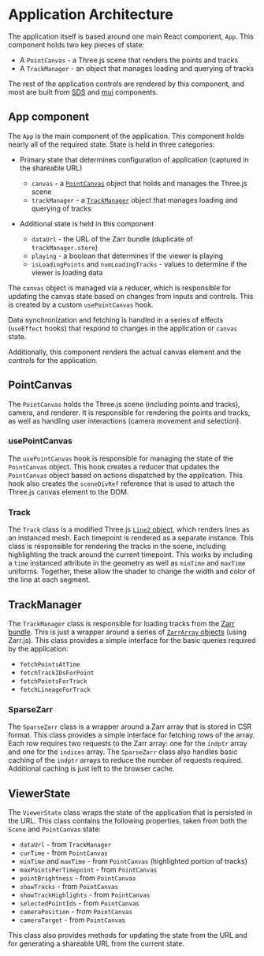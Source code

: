 # Application Architecture

The application itself is based around one main React component, `App`. This component holds two key pieces of state:
- A `PointCanvas` - a Three.js scene that renders the points and tracks
- A `TrackManager` - an object that manages loading and querying of tracks

The rest of the application controls are rendered by this component, and most are built from
[SDS](https://sds.czi.design) and [mui](https://mui.com) components.

## App component
The `App` is the main component of the application. This component holds nearly all of the
required state. State is held in three categories:

- Primary state that determines configuration of application (captured in the shareable URL)
  - `canvas` - a [`PointCanvas`](#PointCanvas) object that holds and manages the Three.js scene
  - `trackManager` - a [`TrackManager`](#TrackManager) object that manages loading and querying of tracks

- Additional state is held in this component
  - `dataUrl` - the URL of the Zarr bundle (duplicate of `trackManager.store`)
  - `playing` - a boolean that determines if the viewer is playing
  - `isLoadingPoints` and `numLoadingTracks` - values to determine if the viewer is loading data

The `canvas` object is managed via a reducer, which is responsible for updating the canvas state
based on changes from inputs and controls. This is created by a custom `usePointCanvas` hook.

Data synchronization and fetching is handled in a series of effects (`useEffect` hooks) that respond
to changes in the application or `canvas` state.

Additionally, this component renders the actual canvas element and the controls for the application.

## PointCanvas
The `PointCanvas` holds the Three.js scene (including points and tracks), camera, and renderer. It
is responsible for rendering the points and tracks, as well as handling user interactions (camera
movement and selection).

### usePointCanvas
The `usePointCanvas` hook is responsible for managing the state of the `PointCanvas` object. This
hook creates a reducer that updates the `PointCanvas` object based on actions dispatched by the
application. This hook also creates the `sceneDivRef` reference that is used to attach the Three.js
canvas element to the DOM.

### Track
The `Track` class is a modified Three.js [`Line2`
object](https://threejs.org/examples/?q=lines#webgl_lines_fat), which renders lines as an instanced
mesh. Each timepoint is rendered as a separate instance. This class is responsible for rendering the
tracks in the scene, including highlighting the track around the current timepoint. This works by
including a `time` instanced attribute in the geometry as well as `minTime` and `maxTime` uniforms.
Together, these allow the shader to change the width and color of the line at each segment.

## TrackManager
The `TrackManager` class is responsible for loading tracks from the [Zarr bundle](file_format.md).
This is just a wrapper around a series of [`ZarrArray`
objects](https://guido.io/zarr.js/#/getting-started/zarr-arrays) (using Zarr.js). This class
provides a simple interface for the basic queries required by the application:
- `fetchPointsAtTime`
- `fetchTrackIDsForPoint`
- `fetchPointsForTrack`
- `fetchLineageForTrack`

### SparseZarr
The `SparseZarr` class is a wrapper around a Zarr array that is stored in CSR format. This class
provides a simple interface for fetching rows of the array. Each row requires two requests to the
Zarr array: one for the `indptr` array and one for the `indices` array. The `SparseZarr` class also
handles basic caching of the `indptr` arrays to reduce the number of requests required. Additional
caching is just left to the browser cache.

## ViewerState
The `ViewerState` class wraps the state of the application that is persisted in the URL. This class
contains the following properties, taken from both the `Scene` and `PointCanvas` state:
- `dataUrl` - from `TrackManager`
- `curTime` - from `PointCanvas`
- `minTime` and `maxTime` - from `PointCanvas` (highlighted portion of tracks)
- `maxPointsPerTimepoint` - from `PointCanvas`
- `pointBrightness` - from `PointCanvas`
- `showTracks` - from `PointCanvas`
- `showTrackHighlights` - from `PointCanvas`
- `selectedPointIds` - from `PointCanvas`
- `cameraPosition` - from `PointCanvas`
- `cameraTarget` - from `PointCanvas`

This class also provides methods for updating the state from the URL and for generating a shareable
URL from the current state.

